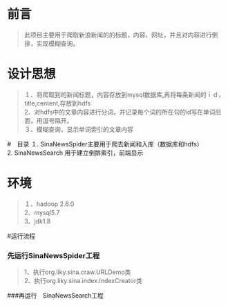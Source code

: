 # 前言
>此项目主要用于爬取新浪新闻的的标题，内容，网址，并且对内容进行倒排，实现模糊查询。

# 设计思想
>１、将爬取到的新闻标题，内容存放到mysql数据库,再将每条新闻的ｉｄ，title,centent,存放到hdfs<br>
>2、对hdfs中的文章内容进行分词，并记录每个词的所在句的id写在单词后面，用逗号隔开。<br>
>３、模糊查询，显示单词索引的文章内容<br>

#　目录
    １. SinaNewsSpider主要用于爬去新闻和入库（数据库和hdfs）<br>
    2. SinaNewsSearch 用于建立倒排索引，前端显示

# 环境
>１、hadoop 2.6.0<br>
>2、mysql5.7<br>
>3、jdk1.8

#运行流程

### 先运行SinaNewsSpider工程
>1、执行org.liky.sina.craw.URLDemo类<br>
>2、执行org.liky.sina.index.IndexCreator类

###再运行　SinaNewsSearch工程



